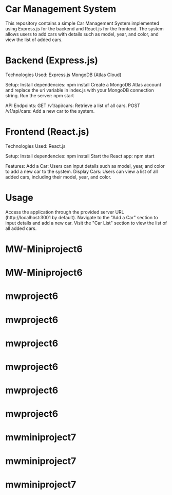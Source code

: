 # Car Management System

This repository contains a simple Car Management System implemented using Express.js for the backend and React.js for the frontend. The system allows users to add cars with details such as model, year, and color, and view the list of added cars.

# Backend (Express.js)

Technologies Used:
Express.js
MongoDB (Atlas Cloud)

Setup:
Install dependencies: npm install
Create a MongoDB Atlas account and replace the uri variable in index.js with your MongoDB connection string.
Run the server: npm start

API Endpoints:
GET /v1/api/cars: Retrieve a list of all cars.
POST /v1/api/cars: Add a new car to the system.

# Frontend (React.js)

Technologies Used:
React.js

Setup:
Install dependencies: npm install
Start the React app: npm start

Features:
Add a Car: Users can input details such as model, year, and color to add a new car to the system.
Display Cars: Users can view a list of all added cars, including their model, year, and color.

# Usage

Access the application through the provided server URL (http://localhost:3001 by default).
Navigate to the "Add a Car" section to input details and add a new car.
Visit the "Car List" section to view the list of all added cars.

# MW-Miniproject6
# MW-Miniproject6
# mwproject6
# mwproject6
# mwproject6
# mwproject6
# mwproject6
# mwproject6
# mwminiproject7
# mwminiproject7
# mwminiproject7
